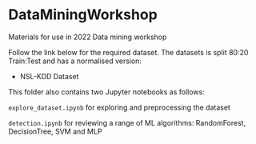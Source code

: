 # DataMiningWorkshop

Materials for use in 2022 Data mining workshop

Follow the link below for the required dataset. The datasets is split 80:20 Train:Test and has a normalised version:

- NSL-KDD Dataset 

This folder also contains two Jupyter notebooks as follows:

`explore_dataset.ipynb` for exploring and preprocessing the dataset

`detection.ipynb` for reviewing a range of ML algorithms: RandomForest, DecisionTree, SVM and MLP  
